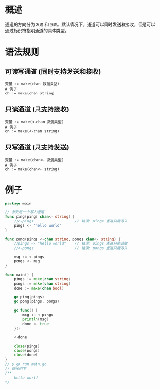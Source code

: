 # 概述
通道的方向分为 `发送` 和 `接收`。默认情况下，通道可以同时发送和接收，但是可以通过标识符指明通道的具体类型。

# 语法规则
## 可读写通道 (同时支持发送和接收)
```shell
变量 := make(chan 数据类型)
# 例子
ch := make(chan string)
```

## 只读通道 (只支持接收)
```shell
变量 := make(<-chan 数据类型)
# 例子
ch := make(<-chan string)
```

## 只写通道 (只支持发送)
```shell
变量 := make(chan<- 数据类型)
# 例子
ch := make(chan<- string)
```

# 例子

```go
package main

// 参数是一个写入通道
func ping(pings chan<- string) {
	//<-pings					// 错误: pings 通道只能写入
	pings <- "hello world"
}

func pong(pings <-chan string, pongs chan<- string) {
	//pings <- "hello world"	// 错误: pings 通道只能读取
	//<-pongs 					// 错误: pongs 通道只能写入

	msg := <-pings
	pongs <- msg
}

func main() {
	pings := make(chan string)
	pongs := make(chan string)
	done := make(chan bool)

	go ping(pings)
	go pong(pings, pongs)

	go func() {
		msg := <-pongs
		println(msg)
		done <- true
	}()

	<-done

	close(pings)
	close(pongs)
	close(done)
}
// $ go run main.go
// 输出如下
/**
    hello world
*/
```